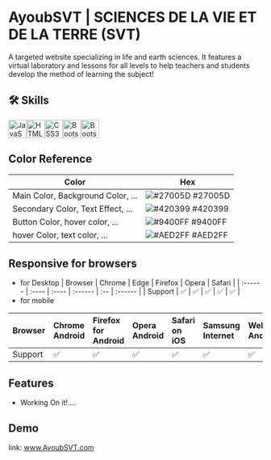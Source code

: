 
# AyoubSVT | SCIENCES DE LA VIE ET DE LA TERRE (SVT)

A targeted website specializing in life and earth sciences. It features a virtual laboratory and lessons for all levels to help teachers and students develop the method of learning the subject!


## 🛠 Skills

<a href="https://developer.mozilla.org/en-US/docs/Web/JavaScript" target="_blank" rel="noreferrer"><img src="https://raw.githubusercontent.com/danielcranney/readme-generator/main/public/icons/skills/javascript-colored.svg" width="36" height="36" alt="JavaScript" /></a><a href="https://developer.mozilla.org/en-US/docs/Glossary/HTML5" target="_blank" rel="noreferrer"><img src="https://raw.githubusercontent.com/danielcranney/readme-generator/main/public/icons/skills/html5-colored.svg" width="36" height="36" alt="HTML5" /></a><a href="https://www.w3.org/TR/CSS/#css" target="_blank" rel="noreferrer"><img src="https://raw.githubusercontent.com/danielcranney/readme-generator/main/public/icons/skills/css3-colored.svg" width="36" height="36" alt="CSS3" /></a><a href="https://getbootstrap.com/" target="_blank" rel="noreferrer"><img src="https://raw.githubusercontent.com/danielcranney/readme-generator/main/public/icons/skills/bootstrap-colored.svg" width="36" height="36" alt="Bootstrap" /></a><a href="https://fonts.google.com/" target="_blank" rel="noreferrer"><img src="https://seeklogo.com/images/G/google-fonts-logo-185D843C0C-seeklogo.com.png" width="36" height="36" alt="Bootstrap" /></a>



## Color Reference

| Color             | Hex                                                                |
| ----------------- | ------------------------------------------------------------------ |
| Main Color, Background Color, ... | ![#27005D](https://via.placeholder.com/10/27005D?text=+) #27005D |
| Secondary Color, Text Effect, ... | ![#420399](https://via.placeholder.com/10/420399?text=+) #420399 |
| Button Color, hover color, ... | ![#9400FF](https://via.placeholder.com/10/9400FF?text=+) #9400FF |
| hover Color, text color, ... | ![#AED2FF](https://via.placeholder.com/10/AED2FF?text=+) #AED2FF|


## Responsive for browsers
 - for Desktop
| Browser | Chrome  | Edge  | Firefox  | Opera  | Safari  |
| :------ | :----   | :---- | :------  | :--    | :------ |
| Support | ✅      | ✅   |    ✅   | ✅     |   ✅    |
 - for mobile

| Browser | Chrome Android | Firefox for Android  | Opera Android | Safari on iOS  | Samsung Internet  | WebView Android |
| :------ | :----   | :---- | :------  | :--    | :------ | :---- |
| Support | ✅      | ✅   |    ✅   | ✅     |   ✅    | ✅  |

## Features
 - Working On it!....

## Demo

link: www.AyoubSVT.com


